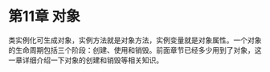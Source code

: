 # 第11章 对象

类实例化可生成对象，实例方法就是对象方法，实例变量就是对象属性。一个对象的生命周期包括三个阶段：创建、使用和销毁。前面章节已经多少用到了对象，这一章详细介绍一下对象的创建和销毁等相关知识。
